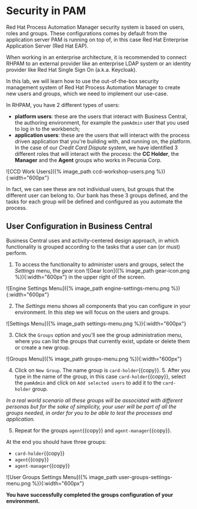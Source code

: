 # Security in PAM

Red Hat Process Automation Manager security system is based on users, roles and groups. These configurations comes by default from the application server PAM is running on top of, in this case Red Hat Enterprise Application Server (Red Hat EAP).  

When working in an enterprise architecture, it is recommended to connect RHPAM to an external provider like an enterprise LDAP system or an identity provider like Red Hat Single Sign On (a.k.a. Keycloak).

In this lab, we will learn how to use the out-of-the-box security management system of Red Hat Process Automation Manager to create new users and groups, which we need to implement our use-case.

In RHPAM, you have 2 different types of users:
- **platform users**: these are the users that interact with Business Central, the authoring environment, for example the `pamAdmin` user that you used to log in to the workbench;
- **application users**: these are the users that will interact with the process driven application that you're building with, and running on, the platform. In the case of our _Credit Card Dispute_ system, we have identified 3 different roles that will interact with the process: the **CC Holder**, the **Manager** and the **Agent** groups who works in Pecunia Corp.

![CCD Work Users]({% image_path ccd-workshop-users.png %}){:width="600px"}

In fact, we can see these are not individual users, but groups that the different user can belong to. Our bank has these 3 groups defined, and the tasks for each group will be defined and configured as you automate the process.

## User Configuration in Business Central

Business Central uses and activity-centered design approach, in which functionality is grouped according to the tasks that a user can (or must) perform.

1. To access the functionality to administer users and groups, select the _Settings_ menu, the _gear_ icon ![Gear Icon]({% image_path gear-icon.png %}){:width="600px"} in the upper right of the screen.

![Engine Settings Menu]({% image_path engine-settings-menu.png %}){:width="600px"}

2. The _Settings_ menu shows all components that you can configure in your environment. In this step we will focus on the users and groups.

![Settings Menu]({% image_path settings-menu.png %}){:width="600px"}

3. Click the `Groups` option and you'll see the group administration menu, where you can list the groups that currently exist, update or delete them or create a new group.

![Groups Menu]({% image_path groups-menu.png %}){:width="600px"}

4. Click on `New Group`. The name group is `card-holder`{{copy}}. 5. After you type in the name of the group, in this case `card-holder`{{copy}}, select the `pamAdmin` and click on `Add selected users` to add it to the `card-holder` group.

_In a real world scenario all these groups will be associated with different personas but for the sake of simplicity, your user will be part of all the groups needed, in order for you to be able to test the processes and application._

5. Repeat for the groups `agent`{{copy}} and `agent-manager`{{copy}}.

At the end you should have three groups:
- `card-holder`{{copy}}
- `agent`{{copy}}
- `agent-manager`{{copy}}

![User Groups Settings Menu]({% image_path user-groups-settings-menu.png %}){:width="600px"}  

**You have successfully completed the groups configuration of your environment.**
